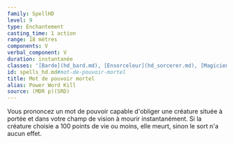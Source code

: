 ```yaml
---
family: SpellHD
level: 9
type: Enchantement
casting_time: 1 action
range: 18 mètres
components: V
verbal_component: V
duration: instantanée
classes: '[Barde](hd_bard.md), [Ensorceleur](hd_sorcerer.md), [Magicien](hd_wizard.md), [Sorcier](hd_warlock.md)'
id: spells_hd.md#mot-de-pouvoir-mortel
title: Mot de pouvoir mortel
alias: Power Word Kill
source: (MDR p)(SRD)
---
```


Vous prononcez un mot de pouvoir capable d'obliger une créature située à portée et dans votre champ de vision à mourir instantanément. Si la créature choisie a 100 points de vie ou moins, elle meurt, sinon le sort n'a aucun effet.

